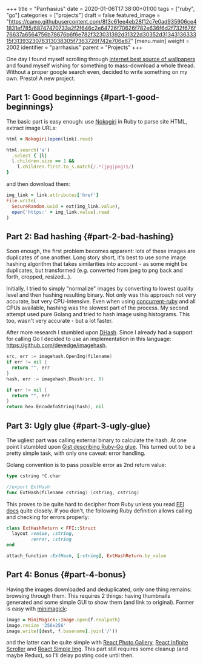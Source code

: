 +++
title = "Parrhasius"
date = 2020-01-06T17:38:00+01:00
tags = ["ruby", "go"]
categories = ["projects"]
draft = false
featured_image = "https://camo.githubusercontent.com/8f3c61ee4eb28f12c7e0ad935906ce41831ef785/68747470733a2f2f646c2e64726f70626f782e636f6d2f732f676f76637a6564756b78676b6f6e782f323031392d31322d30352d3134313633315f3139323078313038305f7363726f742e706e67"
[menu.main]
  weight = 2002
  identifier = "parrhasius"
  parent = "Projects"
+++

One day I found myself scrolling through [internet best source of wallpapers](https://4chan.org/wg) and found myself wishing for something to mass-download a whole thread.
Without a proper google search even, decided to write something on my own. Presto! A new project.


## Part 1: Good beginnings {#part-1-good-beginnings}

The basic part is easy enough: use [Nokogiri](https://nokogiri.org/) in Ruby to parse site HTML, extract image URLs:

```ruby
html = Nokogiri(open(link).read)

html.search('a')
  .select { |l|
  l.children.size == 1 &&
    l.children.first.to_s.match(/.*(jpg|png)$/)
}
```

and then download them:

```ruby
img_link = link.attributes['href']
File.write(
  SecureRandom.uuid + ext(img_link.value),
  open('https:' + img_link.value).read
)
```


## Part 2: Bad hashing {#part-2-bad-hashing}

Soon enough, the first problem becomes apparent: lots of these images are duplicates of one another.
Long story short, it's best to use some image hashing algorithm that takes similarities into account - as some might be duplicates, but transformed (e.g. converted from jpeg to png back and forth, cropped, resized...).

Initially, I tried to simply "normalize" images by converting to lowest quality level and then hashing resulting binary. Not only was this approach not very accurate, but very CPU-intensive. Even when using [concurrent-ruby](https://github.com/ruby-concurrency/concurrent-ruby) and all CPUs available, hashing was the slowest part of the process.
My second attempt used pure Golang and tried to hash image using histograms. This too, wasn't very accurate - but a lot faster.

After more research I stumbled upon [DHash](http://www.hackerfactor.com/blog/?/archives/529-Kind-of-Like-That.html).
Since I already had a support for calling Go I decided to use an implementation in this language: <https://github.com/devedge/imagehash>.

```go
src, err := imagehash.OpenImg(filename)
if err != nil {
  return "", err
}
hash, err := imagehash.Dhash(src, 8)

if err != nil {
  return "", err
}
return hex.EncodeToString(hash), nil
```


## Part 3: Ugly glue {#part-3-ugly-glue}

The ugliest part was calling external binary to calculate the hash. At one point I stumbled upon [Gist describing Ruby-Go glue](https://gist.github.com/schweigert/385cd8e2267140674b6c4818d8f0c373). This turned out to be a pretty simple task, with only one caveat: error handling.

Golang convention is to pass possible error as 2nd return value:

```go
type cstring *C.char

//export ExtHash
func ExtHash(filename cstring) (cstring, cstring)
```

This proves to be quite hard to decipher from Ruby unless you read [FFI docs](https://github.com/ffi/ffi) quite closely. If you don't, the following Ruby definition allows calling and checking for errors properly:

```ruby
class ExtHashReturn < FFI::Struct
  layout :value, :string,
         :error, :string
end

attach_function :ExtHash, [:string], ExtHashReturn.by_value
```


## Part 4: Bonus {#part-4-bonus}

Having the images downloaded and deduplicated, only one thing remains: browsing through them. This requires 2 things: having thumbnails generated and some simple GUI to show them (and link to original).
Former is easy with [minimagick](https://github.com/minimagick/minimagick):

```ruby
image = MiniMagick::Image.open(f.realpath)
image.resize '256x256'
image.write([dest, f.basename].join('/'))
```

and the latter can be quite simple with [React Photo Gallery](http://neptunian.github.io/react-photo-gallery/), [React Infinite Scroller](https://github.com/CassetteRocks/react-infinite-scroller#readme) and [React Simple Img](https://react-simple-img.now.sh/). This part still requires some cleanup (and maybe Redux), so I'll delay posting code until then.
